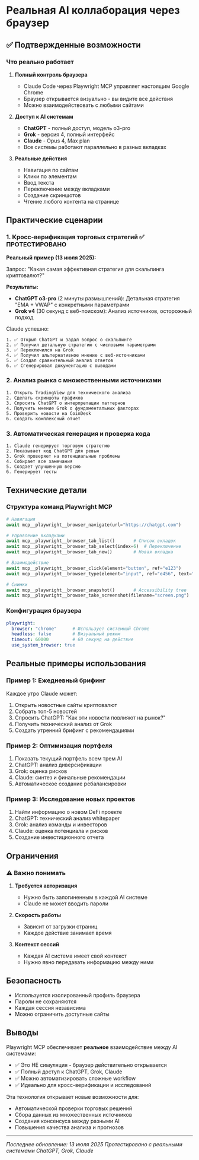 # Реальная AI коллаборация через браузер

## ✅ Подтвержденные возможности

### Что реально работает

1. **Полный контроль браузера**
   - Claude Code через Playwright MCP управляет настоящим Google Chrome
   - Браузер открывается визуально - вы видите все действия
   - Можно взаимодействовать с любыми сайтами

2. **Доступ к AI системам**
   - **ChatGPT** - полный доступ, модель o3-pro
   - **Grok** - версия 4, полный интерфейс
   - **Claude** - Opus 4, Max plan
   - Все системы работают параллельно в разных вкладках

3. **Реальные действия**
   - Навигация по сайтам
   - Клики по элементам
   - Ввод текста
   - Переключение между вкладками
   - Создание скриншотов
   - Чтение любого контента на странице

## Практические сценарии

### 1. Кросс-верификация торговых стратегий ✅ ПРОТЕСТИРОВАНО

**Реальный пример (13 июля 2025):**

Запрос: "Какая самая эффективная стратегия для скальпинга криптовалют?"

**Результаты:**

- **ChatGPT o3-pro** (2 минуты размышлений): Детальная стратегия "EMA + VWAP" с конкретными параметрами
- **Grok v4** (30 секунд с веб-поиском): Анализ источников, осторожный подход

Claude успешно:

```
1. ✅ Открыл ChatGPT и задал вопрос о скальпинге
2. ✅ Получил детальную стратегию с числовыми параметрами
3. ✅ Переключился на Grok
4. ✅ Получил альтернативное мнение с веб-источниками
5. ✅ Создал сравнительный анализ ответов
6. ✅ Сгенерировал документацию с выводами
```

### 2. Анализ рынка с множественными источниками

```
1. Открыть TradingView для технического анализа
2. Сделать скриншоты графиков
3. Спросить ChatGPT о интерпретации паттернов
4. Получить мнение Grok о фундаментальных факторах
5. Проверить новости на CoinDesk
6. Создать комплексный отчет
```

### 3. Автоматическая генерация и проверка кода

```
1. Claude генерирует торговую стратегию
2. Показывает код ChatGPT для ревью
3. Grok проверяет на потенциальные проблемы
4. Собирает все замечания
5. Создает улучшенную версию
6. Генерирует тесты
```

## Технические детали

### Структура команд Playwright MCP

```python
# Навигация
await mcp__playwright__browser_navigate(url="https://chatgpt.com")

# Управление вкладками
await mcp__playwright__browser_tab_list()       # Список вкладок
await mcp__playwright__browser_tab_select(index=6)  # Переключение
await mcp__playwright__browser_tab_new()        # Новая вкладка

# Взаимодействие
await mcp__playwright__browser_click(element="button", ref="e123")
await mcp__playwright__browser_type(element="input", ref="e456", text="Hello")

# Снимки
await mcp__playwright__browser_snapshot()       # Accessibility tree
await mcp__playwright__browser_take_screenshot(filename="screen.png")
```

### Конфигурация браузера

```yaml
playwright:
  browser: "chrome"      # Использует системный Chrome
  headless: false        # Визуальный режим
  timeout: 60000         # 60 секунд на действие
  use_system_browser: true
```

## Реальные примеры использования

### Пример 1: Ежедневный брифинг

Каждое утро Claude может:

1. Открыть новостные сайты криптовалют
2. Собрать топ-5 новостей
3. Спросить ChatGPT: "Как эти новости повлияют на рынок?"
4. Получить технический анализ от Grok
5. Создать утренний брифинг с рекомендациями

### Пример 2: Оптимизация портфеля

1. Показать текущий портфель всем трем AI
2. ChatGPT: анализ диверсификации
3. Grok: оценка рисков
4. Claude: синтез и финальные рекомендации
5. Автоматическое создание ребалансировки

### Пример 3: Исследование новых проектов

1. Найти информацию о новом DeFi проекте
2. ChatGPT: технический анализ whitepaper
3. Grok: анализ команды и инвесторов
4. Claude: оценка потенциала и рисков
5. Создание инвестиционного отчета

## Ограничения

### ⚠️ Важно понимать

1. **Требуется авторизация**
   - Нужно быть залогиненным в каждой AI системе
   - Claude не может вводить пароли

2. **Скорость работы**
   - Зависит от загрузки страниц
   - Каждое действие занимает время

3. **Контекст сессий**
   - Каждая AI система имеет свой контекст
   - Нужно явно передавать информацию между ними

## Безопасность

- Используется изолированный профиль браузера
- Пароли не сохраняются
- Каждая сессия независима
- Можно ограничить доступные сайты

## Выводы

Playwright MCP обеспечивает **реальное** взаимодействие между AI системами:

- ✅ Это НЕ симуляция - браузер действительно открывается
- ✅ Полный доступ к ChatGPT, Grok, Claude
- ✅ Можно автоматизировать сложные workflow
- ✅ Идеально для кросс-верификации и исследований

Эта технология открывает новые возможности для:

- Автоматической проверки торговых решений
- Сбора данных из множественных источников
- Создания консенсуса между разными AI
- Повышения качества анализа и прогнозов

---

*Последнее обновление: 13 июля 2025*
*Протестировано с реальными системами ChatGPT, Grok, Claude*
